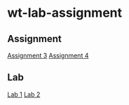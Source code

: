 # wt-lab-assignment
## Assignment
[Assignment 3](https://github.com/simrant27/wt-lab-assignment/tree/master/Assignment/Assignment3)
[Assignment 4](https://github.com/simrant27/wt-lab-assignment/tree/master/Assignment/Assignment4)

## Lab
[Lab 1](https://github.com/simrant27/wt-lab-assignment/tree/master/Lab/Lab%201)
[Lab 2](https://github.com/simrant27/wt-lab-assignment/tree/master/Lab/LAB2)
